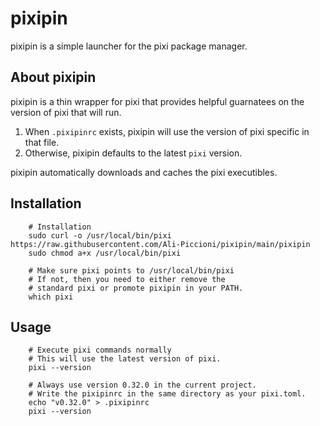 # pixipin

pixipin is a simple launcher for the pixi package manager.

## About pixipin
pixipin is a thin wrapper for pixi that provides helpful guarnatees on the version of pixi that will run.

1. When `.pixipinrc` exists, pixipin will use the version of pixi specific in that file.
2. Otherwise, pixipin defaults to the latest `pixi` version.

pixipin automatically downloads and caches the pixi executibles.

## Installation
```
    # Installation
    sudo curl -o /usr/local/bin/pixi https://raw.githubusercontent.com/Ali-Piccioni/pixipin/main/pixipin
    sudo chmod a+x /usr/local/bin/pixi

    # Make sure pixi points to /usr/local/bin/pixi
    # If not, then you need to either remove the
    # standard pixi or promote pixipin in your PATH.
    which pixi
```

## Usage
```
    # Execute pixi commands normally
    # This will use the latest version of pixi.
    pixi --version
```

```
    # Always use version 0.32.0 in the current project.
    # Write the pixipinrc in the same directory as your pixi.toml.
    echo "v0.32.0" > .pixipinrc
    pixi --version
```
